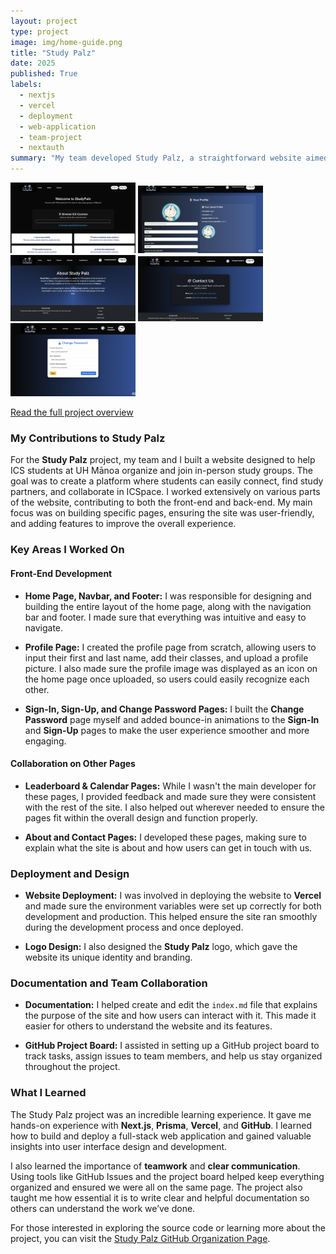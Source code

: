 ```yaml
---
layout: project
type: project
image: img/home-guide.png
title: "Study Palz"
date: 2025
published: True
labels:
  - nextjs
  - vercel
  - deployment
  - web-application
  - team-project
  - nextauth
summary: "My team developed Study Palz, a straightforward website aimed at helping ICS students at UH Mānoa easily set up and join in-person study groups. It’s all about fostering collaboration and boosting academic success!."
---
```


<div class="text-center p-4">
  <img width="200px" src="../img/home-guide.png" class="img-thumbnail" >
  <img width="200px" src="../img/profile-guide.png" class="img-thumbnail" >
  <img width="200px" src="../img/about-guide.png" class="img-thumbnail" >
  <img width="200px" src="../img/contact-guide.png" class="img-thumbnail" >
  <img width="200px" src="../img/change-password-guide.png" class="img-thumbnail" >
</div>

[Read the full project overview](https://study-palz.github.io/)

### My Contributions to Study Palz

For the **Study Palz** project, my team and I built a website designed to help ICS students at UH Mānoa organize and join in-person study groups. The goal was to create a platform where students can easily connect, find study partners, and collaborate in ICSpace. I worked extensively on various parts of the website, contributing to both the front-end and back-end. My main focus was on building specific pages, ensuring the site was user-friendly, and adding features to improve the overall experience.

### Key Areas I Worked On

#### Front-End Development

- **Home Page, Navbar, and Footer:** I was responsible for designing and building the entire layout of the home page, along with the navigation bar and footer. I made sure that everything was intuitive and easy to navigate.
  
- **Profile Page:** I created the profile page from scratch, allowing users to input their first and last name, add their classes, and upload a profile picture. I also made sure the profile image was displayed as an icon on the home page once uploaded, so users could easily recognize each other.

- **Sign-In, Sign-Up, and Change Password Pages:** I built the **Change Password** page myself and added bounce-in animations to the **Sign-In** and **Sign-Up** pages to make the user experience smoother and more engaging.

#### Collaboration on Other Pages

- **Leaderboard & Calendar Pages:** While I wasn't the main developer for these pages, I provided feedback and made sure they were consistent with the rest of the site. I also helped out wherever needed to ensure the pages fit within the overall design and function properly.

- **About and Contact Pages:** I developed these pages, making sure to explain what the site is about and how users can get in touch with us.

### Deployment and Design

- **Website Deployment:** I was involved in deploying the website to **Vercel** and made sure the environment variables were set up correctly for both development and production. This helped ensure the site ran smoothly during the development process and once deployed.

- **Logo Design:** I also designed the **Study Palz** logo, which gave the website its unique identity and branding.

### Documentation and Team Collaboration

- **Documentation:** I helped create and edit the `index.md` file that explains the purpose of the site and how users can interact with it. This made it easier for others to understand the website and its features.

- **GitHub Project Board:** I assisted in setting up a GitHub project board to track tasks, assign issues to team members, and help us stay organized throughout the project.

### What I Learned

The Study Palz project was an incredible learning experience. It gave me hands-on experience with **Next.js**, **Prisma**, **Vercel**, and **GitHub**. I learned how to build and deploy a full-stack web application and gained valuable insights into user interface design and development.

I also learned the importance of **teamwork** and **clear communication**. Using tools like GitHub Issues and the project board helped keep everything organized and ensured we were all on the same page. The project also taught me how essential it is to write clear and helpful documentation so others can understand the work we’ve done.

For those interested in exploring the source code or learning more about the project, you can visit the [Study Palz GitHub Organization Page](https://github.com/study-palz/study-palz.github.io).

